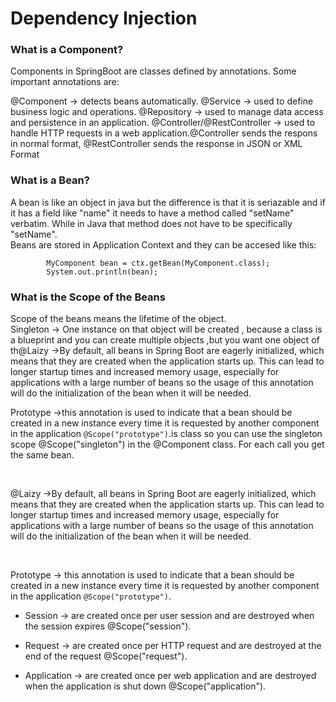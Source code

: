 # Dependency Injection


### What is a Component?

Components in SpringBoot are classes defined by annotations. Some important annotations are:

@Component -> detects beans automatically.
@Service -> used to define business logic and operations.
@Repository -> used to manage data access and persistence in an application.
@Controller/@RestController -> used to handle HTTP requests in a web application.@Controller sends the respons in normal format, @RestController sends the response in JSON or XML Format

### What is a Bean?

A bean is like an object in java but the difference is that it is seriazable and if it has a field like "name" it needs to have a method called "setName" verbatim. While in Java that method does not have to be specifically "setName".
<br>
Beans are stored in Application Context and they can be accesed like this:

~~~ ApplicationContext ctx = SpringApplication.run(Application.class, args);
		MyComponent bean = ctx.getBean(MyComponent.class);
		System.out.println(bean); 
~~~
       


### What is the Scope of the Beans

Scope of the beans means the lifetime of the object.
<br>
Singleton -> One instance on that object will be created , because a class is a blueprint and you can create multiple objects ,but you want one object of th@Laizy ->By default, all beans in Spring Boot are eagerly initialized, which means that they are created when the application starts up. This can lead to longer startup times and increased memory usage, especially for applications with a large number of beans so the usage of this annotation will do the initialization of the bean when it will be needed.

Prototype ->this annotation is used to indicate that a bean should be created in a new instance every time it is requested by another component in the application ```@Scope("prototype")```.is class so you can use the singleton scope @Scope("singleton") in the @Component class. For each call you get the same bean.

<br>

@Laizy ->By default, all beans in Spring Boot are eagerly initialized, which means that they are created when the application starts up. This can lead to longer startup times and increased memory usage, especially for applications with a large number of beans so the usage of this annotation will do the initialization of the bean when it will be needed.

<br>

Prototype -> this annotation is used to indicate that a bean should be created in a new instance every time it is requested by another component in the application ```@Scope("prototype")```.
- Session -> are created once per user session and are destroyed when the session expires @Scope("session").

- Request -> are created once per HTTP request and are destroyed at the end of the request @Scope("request").

- Application -> are created once per web application and are destroyed when the application is shut down @Scope("application").

